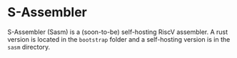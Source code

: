 # S-Assembler

S-Assembler (Sasm) is a (soon-to-be) self-hosting RiscV assembler.
A rust version is located in the `bootstrap` folder and a self-hosting version
is in the `sasm` directory.
